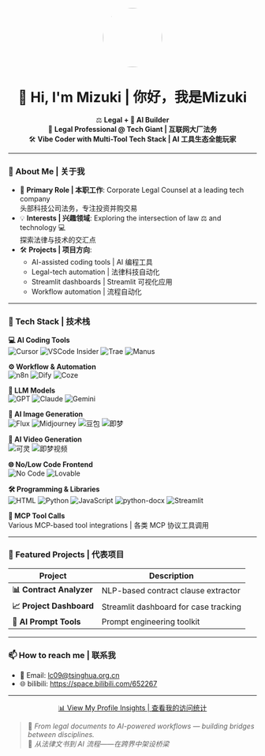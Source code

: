 <!-- GitHub Profile README -->

<p align="center">
  <img src="https://avatars.githubusercontent.com/u/187792952?v=4" width="120" height="120" style="border-radius:50%">
</p>

<h1 align="center">👋 Hi, I'm Mizuki | 你好，我是Mizuki</h1>

<p align="center">
⚖️ <b>Legal + 🤖 AI Builder</b><br>
💼 <b>Legal Professional @ Tech Giant | 互联网大厂法务</b><br>
🛠 <b>Vibe Coder with Multi-Tool Tech Stack | AI 工具生态全能玩家</b>
</p>

---

### 📖 About Me | 关于我

- 🎯 **Primary Role | 本职工作**: Corporate Legal Counsel at a leading tech company  
  头部科技公司法务，专注投资并购交易
- 💡 **Interests | 兴趣领域**: Exploring the intersection of law ⚖ and technology 💻  
  探索法律与技术的交汇点
- 🛠 **Projects | 项目方向**:  
  - AI-assisted coding tools | AI 编程工具  
  - Legal-tech automation | 法律科技自动化  
  - Streamlit dashboards | Streamlit 可视化应用  
  - Workflow automation | 流程自动化

---

### 🧰 Tech Stack | 技术栈

**💻 AI Coding Tools**  
![Cursor](https://img.shields.io/badge/-Cursor-blue?style=flat) ![VSCode Insider](https://img.shields.io/badge/-VS%20Code%20Insider-007ACC?style=flat&logo=visualstudiocode&logoColor=white) ![Trae](https://img.shields.io/badge/-Trae-green?style=flat) ![Manus](https://img.shields.io/badge/-Manus-orange?style=flat)

**⚙️ Workflow & Automation**  
![n8n](https://img.shields.io/badge/-n8n-EA4C89?style=flat&logo=n8n) ![Dify](https://img.shields.io/badge/-Dify-FF9800?style=flat) ![Coze](https://img.shields.io/badge/-Coze-4CAF50?style=flat)

**🧠 LLM Models**  
![GPT](https://img.shields.io/badge/-GPT-412991?style=flat&logo=openai&logoColor=white) ![Claude](https://img.shields.io/badge/-Claude-000000?style=flat) ![Gemini](https://img.shields.io/badge/-Gemini-4285F4?style=flat&logo=google)

**🎨 AI Image Generation**  
![Flux](https://img.shields.io/badge/-Flux-purple?style=flat) ![Midjourney](https://img.shields.io/badge/-Midjourney-000000?style=flat) ![豆包](https://img.shields.io/badge/-豆包-yellow?style=flat) ![即梦](https://img.shields.io/badge/-即梦-pink?style=flat)

**🎥 AI Video Generation**  
![可灵](https://img.shields.io/badge/-可灵-red?style=flat) ![即梦视频](https://img.shields.io/badge/-即梦视频-purple?style=flat)

**🌐 No/Low Code Frontend**  
![No Code](https://img.shields.io/badge/-No%20Code-2196F3?style=flat) ![Lovable](https://img.shields.io/badge/-Lovable-FF4081?style=flat)

**🛠 Programming & Libraries**  
![HTML](https://img.shields.io/badge/-HTML-E34F26?style=flat&logo=html5&logoColor=white) ![Python](https://img.shields.io/badge/-Python-3776AB?style=flat&logo=python&logoColor=white) ![JavaScript](https://img.shields.io/badge/-JavaScript-F7DF1E?style=flat&logo=javascript&logoColor=black) ![python-docx](https://img.shields.io/badge/-python--docx-lightgrey?style=flat) ![Streamlit](https://img.shields.io/badge/-Streamlit-FF4B4B?style=flat&logo=streamlit&logoColor=white)

**🔌 MCP Tool Calls**  
Various MCP-based tool integrations | 各类 MCP 协议工具调用

---

### 🚀 Featured Projects | 代表项目

| Project | Description |
|---------|-------------|
| **📊 Contract Analyzer** | NLP-based contract clause extractor |
| **📈 Project Dashboard** | Streamlit dashboard for case tracking |
| **🤖 AI Prompt Tools** | Prompt engineering toolkit |

---

### 📫 How to reach me | 联系我

- 📧 Email: lc09@tsinghua.org.cn  
- 🌐 bilibili: https://space.bilibili.com/652267

---

<p align="center">
  <a href="https://github.com/MizukiSheena/MizukiSheena/graphs/traffic">
    📊 View My Profile Insights | 查看我的访问统计
  </a>
</p>

> 📌 *From legal documents to AI-powered workflows — building bridges between disciplines.*  
> 📌 *从法律文书到 AI 流程——在跨界中架设桥梁*
